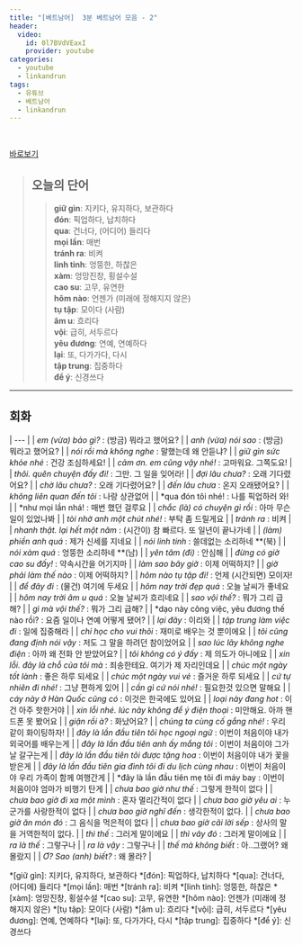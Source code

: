 ```yaml
---
title: "[베트남어]  3분 베트남어 모음 - 2"
header:
  video:
    id: 0l7BVdVEaxI
    provider: youtube
categories:
  - youtube
  - linkandrun
tags:
  - 유튜브
  - 베트남어
  - linkandrun
---
```


<br>

[바로보기](https://www.youtube.com/watch?v=0l7BVdVEaxI)


> ## **오늘의 단어**
>> **giữ gìn**: 지키다, 유지하다, 보관하다  
>> **đón**: 픽업하다, 납치하다  
>> **qua**: 건너다, (어디어) 들리다  
>> **mọi lần**: 매번  
>> **tránh ra**: 비켜  
>> **linh tinh**: 엉뚱한, 하찮은  
>> **xàm**: 엉망진창, 횡설수설  
>> **cao su**: 고무, 유연한  
>> **hôm nào**: 언젠가 (미래에 정해지지 않은)  
>> **tụ tập**: 모이다 (사람)  
>> **âm u**: 흐리다  
>> **vội**: 급히, 서두르다  
>> **yêu đương**: 연예, 연예하다  
>> **lại**: 또, 다가가다, 다시  
>> **tập trung**: 집중하다  
>> **để ý**: 신경쓰다  
---

## 회화

| --- |
| *em (vừa) bảo gì?* : (방금) 뭐라고 했어요? |
| *anh (vừa) nói sao* : (방금) 뭐라고 했어요? |
| *nói rồi mà không nghe* : 말했는데 왜 안듣냐? |
| *giữ gìn sức khỏe nhé* : 건강 조심하세요! |
| *cảm ơn. em cũng vậy nhé!* : 고마워요. 그쪽도요! |
| *thôi. quên chuyện đấy đi!* : 그만. 그 일을 잊어라! |
| *đợi lâu chưa?* : 오래 기다렸어요? |
| *chờ lâu chưa?* : 오래 기다렸어요? |
| *đến lâu chưa* : 온지 오래됐어요? |
| *không liên quan đến tôi* : 나랑 상관없어 |
| *qua đón tôi nhé! : 나를 픽업하러 와! |
| *như mọi lần nhá! : 매번 했던 걸루요 |
| *chắc (là) có chuyện gì rồi* : 아마 무슨일이 있었나봐 |
| *tòi nhờ anh một chút nhé!* : 부탁 좀 드릴게요 |
| *tránh ra* : 비켜 |
| *nhanh thật. lại hết một năm* : (시간이) 참 빠르다. 또 일년이 끝나가네 |
| *(làm) phiền anh quá* : 제가 신세를 지네요 |
| *nói linh tinh* : 쓸데없는 소리하네 **(북) |
| *nói xàm quá* : 엉뚱한 소리하네 **(남) |
| *yên tâm (đi)* : 안심해 |
| *đừng có giờ cao su đấy!* : 약속시간을 어기지마 |
| *làm sao bây giờ* : 이제 어떡하지? |
| *giờ phải làm thế nào* : 이제 어떡하지? |
| *hôm nào tụ tập đi!* : 언제 (시간되면) 모이자! |
| *để đây đi* : (물건) 여기에 두세요 |
| *hôm nay trời đẹp quá* : 오늘 날씨가 좋네요 |
| *hôm nay trời âm u quá* : 오늘 날씨가 흐리네요 |
| *sao vội thế?* : 뭐가 그리 급해? |
| *gì mà vội thế?* : 뭐가 그리 급해? |
| *dạo này công việc, yêu đương thế nào rồi? : 요즘 일이나 연예 어떻게 됐어? |
| *lại đây* : 이리와 |
| *tập trung làm việc đi* : 일에 집중해라 |
| *chỉ học cho vui thôi* : 재미로 배우는 것 뿐이에요 |
| *tôi cũng đang định nói vậy* : 저도 그 말을 하려던 참이었어요 |
| *sao lúc lãy không nghe điện* : 아까 왜 전화 안 받았어요? |
| *tôi không có ý đấy* : 제 의도가 아니에요 |
| *xin lỗi. đây là chỗ của tôi mà* : 죄송한테요. 여기가 제 자리인데요 |
| *chúc một ngày tốt lành* : 좋은 하루 되세요 |
| *chúc một ngày vui vẻ* : 즐거운 하루 되세요 |
| *cứ tự nhiên đi nhé!* : 그냥 편하게 있어 |
| *cần gì cứ nói nhé!* : 필요한것 있으면 말해요 |
| *cáy này ở Hàn Quốc cũng có* : 이것은 한국에도 있어요 |
| *loại này đang hot* : 이건 아주 핫한거야 |
| *xin lỗi nhé. lúc nãy không để ý điện thoại* : 미안해요. 아까 핸드폰 못 봤어요 |
| *giận rồi à?* : 화났어요? |
| *chúng ta cùng cố gắng nhé!* : 우리 같이 화이팅하자! |
| *đây là lần đầu tiên tôi học ngoại ngữ* : 이번이 처음이야 내가 외국어를 배우는게 |
| *đây là lần đầu tiên anh ấy mắng tôi* : 이번이 처음이야 그가 날 갈구는게 |
| *đây là lần đầu tiên tôi được tặng hoa* : 이번이 처음이야 내가 꽃을 받은게 |
| *đây là lần đầu tiên gia đình tôi đi du lịch cùng nhau* : 이번이 처음이야 우리 가족이 함께 여행간게 |
| *đây là lần đầu tiên mẹ tôi đi máy bay : 이번이 처음이야 엄마가 비행기 탄게 |
| *chưa bao giờ như thế* : 그렇게 한적이 없다 |
| *chưa bao giờ đi xa một mình* : 혼자 멀리간적이 없다 |
| *chưa bao giờ yêu ai* : 누군가를 사랑한적이 없다 |
| *chưa bao giờ nghĩ đến* : 생각한적이 없다. |
| *chưa bao giờ ăn món đó* : 그 음식을 먹은적이 없다 |
| *chưa bao giờ cãi lời sếp* : 상사의 말을 거역한적이 없다. |
| *thì thế* : 그러게 말이에요 |
| *thì vây đó* : 그러게 말이에요 |
| *ra là thế* : 그렇구나 |
| *ra là vậy* : 그렇구나 |
| *thế mà không biết* : 아..그랬어? 왜 몰랐지 |
| *Ơ? Sao (anh) biết?* : 왜 몰라? |



*[giữ gìn]: 지키다, 유지하다, 보관하다
*[đón]: 픽업하다, 납치하다
*[qua]: 건너다, (어디에) 들리다
*[mọi lần]: 매번
*[tránh ra]: 비켜
*[linh tinh]: 엉뚱한, 하찮은
*[xàm]: 엉망진창, 횡설수설
*[cao su]: 고무, 유연한
*[hôm nào]: 언젠가 (미래에 정해지지 않은)
*[tụ tập]: 모이다 (사람)
*[âm u]: 흐리다
*[vội]: 급히, 서두르다
*[yêu đương]: 연예, 연예하다
*[lại]: 또, 다가가다, 다시
*[tập trung]: 집중하다
*[để ý]: 신경쓰다